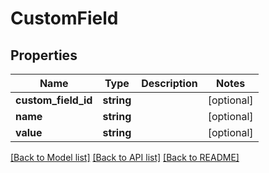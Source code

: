 # CustomField

## Properties
Name | Type | Description | Notes
------------ | ------------- | ------------- | -------------
**custom_field_id** | **string** |  | [optional] 
**name** | **string** |  | [optional] 
**value** | **string** |  | [optional] 

[[Back to Model list]](../README.md#documentation-for-models) [[Back to API list]](../README.md#documentation-for-api-endpoints) [[Back to README]](../README.md)


